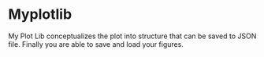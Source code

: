 # Myplotlib
My Plot Lib conceptualizes the plot into structure that can be saved to JSON file. Finally you are able to save and load your figures.
